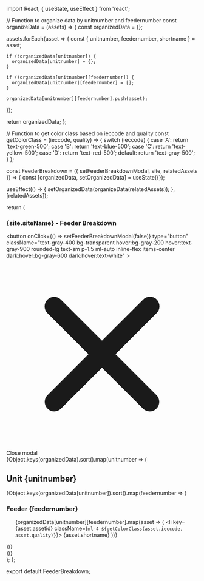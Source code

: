 import React, { useState, useEffect } from 'react';

// Function to organize data by unitnumber and feedernumber
const organizeData = (assets) => {
  const organizedData = {};

  assets.forEach(asset => {
    const { unitnumber, feedernumber, shortname } = asset;

    if (!organizedData[unitnumber]) {
      organizedData[unitnumber] = {};
    }

    if (!organizedData[unitnumber][feedernumber]) {
      organizedData[unitnumber][feedernumber] = [];
    }

    organizedData[unitnumber][feedernumber].push(asset);
  });

  return organizedData;
};

// Function to get color class based on ieccode and quality
const getColorClass = (ieccode, quality) => {
  switch (ieccode) {
    case 'A':
      return 'text-green-500';
    case 'B':
      return 'text-blue-500';
    case 'C':
      return 'text-yellow-500';
    case 'D':
      return 'text-red-500';
    default:
      return 'text-gray-500';
  }
};

const FeederBreakdown = ({ setFeederBreakdownModal, site, relatedAssets }) => {
  const [organizedData, setOrganizedData] = useState({});

  useEffect(() => {
    setOrganizedData(organizeData(relatedAssets));
  }, [relatedAssets]);

  return (
    <div className="flex justify-center m-5">
      <div
        id="defaultModal"
        className="fixed inset-0 z-50 flex items-center justify-center w-full h-full bg-black bg-opacity-50"
      >
        <div className="relative p-4 w-full max-w-2xl h-full md:h-auto">
          <div className="relative p-4 bg-white rounded-lg shadow dark:bg-gray-800 sm:p-5 border border-gray-600">
            <div className="flex justify-between items-center pb-4 mb-4 rounded-t border-b sm:mb-5 dark:border-gray-600">
              <h3 className="inline-flex items-center text-lg font-semibold text-gray-900 dark:text-white">
                {site.siteName} - Feeder Breakdown
              </h3>
              <button
                onClick={() => setFeederBreakdownModal(false)}
                type="button"
                className="text-gray-400 bg-transparent hover:bg-gray-200 hover:text-gray-900 rounded-lg text-sm p-1.5 ml-auto inline-flex items-center dark:hover:bg-gray-600 dark:hover:text-white"
              >
                <svg aria-hidden="true" className="w-5 h-5" fill="currentColor" viewBox="0 0 20 20" xmlns="http://www.w3.org/2000/svg">
                  <path fillRule="evenodd" d="M4.293 4.293a1 1 0 011.414 0L10 8.586l4.293-4.293a1 1 0 111.414 1.414L11.414 10l4.293 4.293a1 1 0 01-1.414 1.414L10 11.414l-4.293 4.293a1 1 0 01-1.414-1.414L8.586 10 4.293 5.707a1 1 0 010-1.414z" clipRule="evenodd"></path>
                </svg>
                <span className="sr-only">Close modal</span>
              </button>
            </div>
            <div className="flex flex-wrap">
              {Object.keys(organizedData).sort().map(unitnumber => (
                <div key={unitnumber} className="m-4 p-4 border border-gray-300 flex-1">
                  <h2 className="text-lg font-bold">Unit {unitnumber}</h2>
                  <div className="flex flex-wrap">
                    {Object.keys(organizedData[unitnumber]).sort().map(feedernumber => (
                      <div key={feedernumber} className="m-2 p-2 border border-gray-200 flex-1">
                        <h3 className="text-md font-semibold">Feeder {feedernumber}</h3>
                        <ul className="list-none pl-0">
                          {organizedData[unitnumber][feedernumber].map(asset => (
                            <li key={asset.assetid} className={`ml-4 ${getColorClass(asset.ieccode, asset.quality)}`}>
                              {asset.shortname}
                            </li>
                          ))}
                        </ul>
                      </div>
                    ))}
                  </div>
                </div>
              ))}
            </div>
          </div>
        </div>
      </div>
    </div>
  );
};

export default FeederBreakdown;

